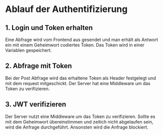 <h1>Ablauf der Authentifizierung</h1>
<h2>1. Login und Token erhalten</h2>
<p>
Eine Abfrage wird vom Frontend aus gesendet und man erhält als Antwort ein mit einem Geheimwort codiertes Token. Das Token wird in einer Variablen gespeichert.
</p>
<h2>2. Abfrage mit Token</h2>
<p>
Bei der Post Abfrage wird das erhaltene Token als Header festgelegt und mit dem request mitgeschickt. Der Server hat eine Middleware um das Token zu verifizieren.
</p>
<h2>3. JWT verifizieren</h2>
<p>
Der Server nutzt eine Middleware um das Token zu verifizieren. Sollte es mit dem Geheimwort übereinstimmen und zeitich nicht abgelaufen sein, wird die Anfrage
durchgeführt. Ansonsten wird die Anfrage blockiert.
</p>